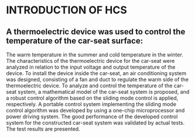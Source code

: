 # INTRODUCTION OF HCS
## A thermoelectric device was used to control the temperature of the car-seat surface:
The warm temperature in the summer and cold temperature in the winter. The characteristics of the thermoelectric device for the car-seat were analyzed in relation to the input voltage and output temperature of the device. To install the device inside the car-seat, an air conditioning system was designed, consisting of a fan and duct to regulate the warm side of the thermoelectric device. To analyze and control the temperature of the car-seat system, a mathematical model of the car-seat system is proposed, and a robust control algorithm based on the sliding mode control is applied, respectively. A portable control system implementing the sliding mode control algorithm was developed by using a one-chip microprocessor and power driving system. The good performance of the developed control system for the constructed car-seat system was validated by actual tests. The test results are presented.
